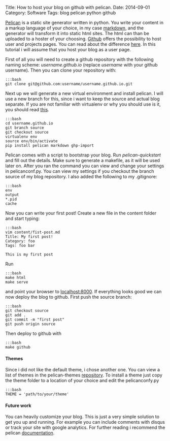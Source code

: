 ﻿Title: How to host your blog on github with pelican.
Date: 2014-09-01
Category: Software
Tags: blog pelican python github

[Pelican](https://getpelican.com) is a static site generator written in python. You write your content in a markup language of your choice, in my case [markdown](http://en.wikipedia.org/wiki/Markdown), and the generator will transform it into static html sites. The html can than be uploaded to a hoster of your choosing. [Github](https://github.com) offers the possibility to host user and projects pages. You can read about the difference [here](https://help.github.com/articles/user-organization-and-project-pages). In this tutorial i will assume that you host your blog as a user page.

First of all  you will need to create a github repository with the following naming scheme: *username.github.io* (replace *username* with your github username). Then you can clone your repository with:

    :::bash
    git clone git@github.com:username/username.github.io.git

Next up we will generate a new virtual environment and install pelican. I will use a new branch for this, since i want to keep the source and actual blog separate. If you are not familiar with virtualenv or why you should use is it, you should read [this](http://www.dabapps.com/blog/introduction-to-pip-and-virtualenv-python/).

    :::bash
    cd username.github.io
    git branch source
    git checkout source
    virtualenv env
    source env/bin/activate
    pip install pelican markdown ghp-import

Pelican comes with a script to bootstrap your blog. Run *pelican-quickstart* and fill out the details. Make sure to generate a makefile, as it will be used later on. After you ran the command you can view and change your settings in pelicanconf.py. You can view my settings if you checkout the branch source of my blog repository. I also added the following to my .gitignore:

    :::bash
    env
    output
    *.pid
    cache

Now you can write your first post! Create a new file in the content folder and start typing:

    :::bash
    vim content/fist-post.md
    Title: My first post!
    Category: foo
    Tags: foo bar

    This is my first post

Run 

    :::bash
    make html
    make serve

and point your browser to [localhost:8000](http://localhost:8000). If everything looks good we can now deploy the blog to github. First push the source branch:

    :::bash
    git checkout source
    git add .
    git commit -m "first post"
    git push origin source

Then deploy to github with

    :::bash
    make github

#### Themes
Since i did not like the default theme, i chose another one. You can view a list of themes in the pelican-themes [repository](https://github.com/getpelican/pelican-themes). To install a theme just copy the theme folder to a location of your choice and edit the pelicanconfy.py

    :::bash
    THEME = 'path/to/your/theme'

#### Future work
You can heavily customize your blog. This is just a very simple solution to get you up and running. For example you can include comments with disqus or track your site with google analytics. For further reading i recommend the pelican [documentation](http://docs.getpelican.com/en/3.4.0/).
